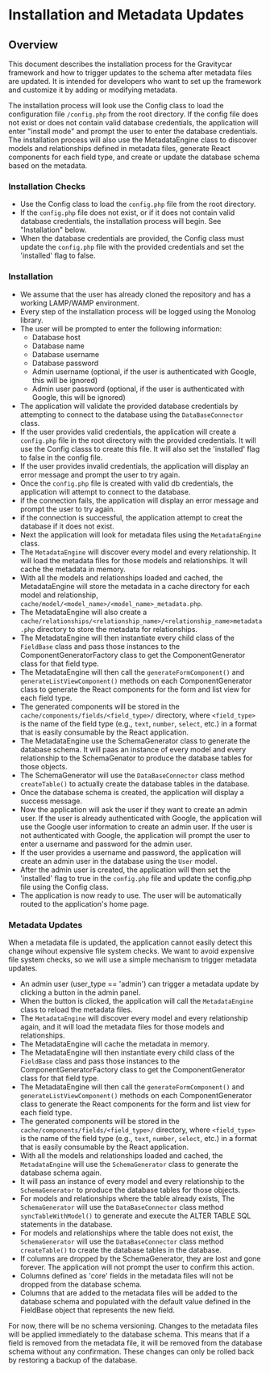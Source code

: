 # Installation and Metadata Updates

## Overview
This document describes the installation process for the Gravitycar framework and 
how to trigger updates to the schema after metadata files are updated. It is intended 
for developers who want to set up the framework and customize it by adding or modifying metadata.

The installation process will look use the Config class to load the configuration file `/config.php` from the root directory. 
If the config file does not exist or does not contain valid database credentials, the application will enter "install mode" and prompt the user to enter the database credentials. The installation process will also use the MetadataEngine class to discover models and relationships defined in metadata files, generate React components for each field type, and create or update the database schema based on the metadata.

### Installation Checks
- Use the Config class to load the `config.php` file from the root directory.
- If the `config.php` file does not exist, or if it does not contain valid database credentials, the installation process will begin. See "Installation" below.
- When the database credentials are provided, the Config class must update the `config.php` file with the provided credentials and set the 'installed' flag to false.

### Installation
- We assume that the user has already cloned the repository and has a working LAMP/WAMP environment.
- Every step of the installation process will be logged using the Monolog library.
- The user will be prompted to enter the following information:
  - Database host
  - Database name
  - Database username
  - Database password
  - Admin username (optional, if the user is authenticated with Google, this will be ignored)
  - Admin user password (optional, if the user is authenticated with Google, this will be ignored)
- The application will validate the provided database credentials by attempting to connect to the database using the `DataBaseConnector` class.
- If the user provides valid credentials, the application will create a `config.php` file in the root directory with the provided credentials. It will use the Config classs to create this file. It will also set the 'installed' flag to false in the config file.
- If the user provides invalid credentials, the application will display an error message and prompt the user to try again.
- Once the `config.php` file is created with valid db credentials, the application will attempt to connect to the database.
- if the connection fails, the application will display an error message and prompt the user to try again.
- if the connection is successful, the application attempt to creat the database if it does not exist.
- Next the application will look for metadata files using the `MetadataEngine` class.
- The `MetadataEngine` will discover every model and every relationship. It will load the metadata files for those models and relationships. It will cache the metadata in memory.
- With all the models and relationships loaded and cached, the MetadataEngine will store the metadata in a cache directory for each model and relationship, `cache/model/<model_name>/<model_name>_metadata.php`.
- The MetadataEngine will also create a `cache/relationships/<relationship_name>/<relationship_name>metadata.php` directory to store the metadata for relationships.
- The MetadataEngine will then instantiate every child class of the `FieldBase` class and pass those instances to the ComponentGeneratorFactory class to get the ComponentGenerator class for that field type. 
- The MetadataEngine will then call the `generateFormComponent()` and `generateListViewComponent()` methods on each ComponentGenerator class to generate the React components for the form and list view for each field type.
- The generated components will be stored in the `cache/components/fields/<field_type>/` directory, where `<field_type>` is the name of the field type (e.g., `text`, `number`, `select`, etc.) in a format that is easily consumable by the React application.
- The MetadataEngine use the SchemaGenerator class to generate the database schema. It will paas an instance of every model and every relationship to the SchemaGenator to produce the database tables for those objects.
- The SchemaGenerator will use the `DataBaseConnector` class method `createTable()` to actually create the database tables in the database.
- Once the database schema is created, the application will display a success message. 
- Now the application will ask the user if they want to create an admin user. If the user is already authenticated with Google, the application will use the Google user information to create an admin user. If the user is not authenticated with Google, the application will prompt the user to enter a username and password for the admin user.
- If the user provides a username and password, the application will create an admin user in the database using the `User` model.
- After the admin user is created, the application will then set the 'installed' flag to true in the `config.php` file and update the config.php file using the Config class.
- The application is now ready to use. The user will be automatically routed to the application's home page.

### Metadata Updates
When a metadata file is updated, the application cannot easily detect this change wihout expensive file system checks. We want to avoid expensive file system checks, so we will use a simple mechanism to trigger metadata updates.
- An admin user (user_type == 'admin') can trigger a metadata update by clicking a button in the admin panel.
- When the button is clicked, the application will call the `MetadataEngine` class to reload the metadata files.
- The `MetadataEngine` will discover every model and every relationship again, and it will load the metadata files for those models and relationships.
- The MetadataEngine will cache the metadata in memory.
- The MetadataEngine will then instantiate every child class of the `FieldBase` class and pass those instances to the ComponentGeneratorFactory class to get the ComponentGenerator class for that field type.
- The MetadataEngine will then call the `generateFormComponent()` and `generateListViewComponent()` methods on each ComponentGenerator class to generate the React components for the form and list view for each field type.
- The generated components will be stored in the `cache/components/fields/<field_type>/` directory, where `<field_type>` is the name of the field type (e.g., `text`, `number`, `select`, etc.) in a format that is easily consumable by the React application.
- With all the models and relationships loaded and cached, the `MetadataEngine` will use the `SchemaGenerator` class to generate the database schema again.
- It will pass an instance of every model and every relationship to the `SchemaGenerator` to produce the database tables for those objects.
- For models and relationships where the table already exists, The `SchemaGenerator` will use the `DataBaseConnector` class method `syncTableWithModel()` to generate and execute the ALTER TABLE SQL statements in the database.
- For models and relationships where the table does not exist, the `SchemaGenerator` will use the `DataBaseConnector` class method `createTable()` to create the database tables in the database.
- If columns are dropped by the SchemaGenerator, they are lost and gone forever. The application will not prompt the user to confirm this action.
- Columns defined as 'core' fields in the metadata files will not be dropped from the database schema.
- Columns that are added to the metadata files will be added to the database schema and populated with the default value defined in the FieldBase object that represents the new field.

For now, there will be no schema versioning. Changes to the metadata files will be applied immediately to the database schema. This means that if a field is removed from the metadata file, it will be removed from the database schema without any confirmation. These changes can only be rolled back by restoring a backup of the database.